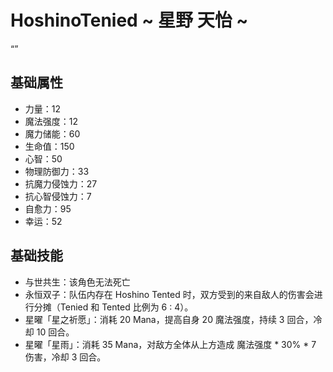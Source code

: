 # HoshinoTenied ~ 星野 天怡 ~

“”

## 基础属性

* 力量：12
* 魔法强度：12
* 魔力储能：60
* 生命值：150
* 心智：50
* 物理防御力：33
* 抗魔力侵蚀力：27
* 抗心智侵蚀力：7
* 自愈力：95
* 幸运：52

## 基础技能

* 与世共生：该角色无法死亡
* 永恒双子：队伍内存在 Hoshino Tented 时，双方受到的来自敌人的伤害会进行分摊（Tenied 和 Tented 比例为 6 : 4）。
* 星曜「星之祈愿」：消耗 20 Mana，提高自身 20 魔法强度，持续 3 回合，冷却 10 回合。
* 星曜「星雨」：消耗 35 Mana，对敌方全体从上方造成 魔法强度 * 30% * 7 伤害，冷却 3 回合。